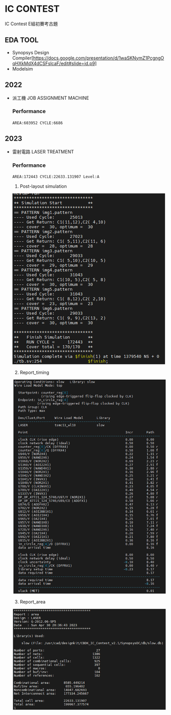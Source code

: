 # IC CONTEST
IC Contest E組初賽考古題
## EDA TOOL 
- Synopsys Design Compiler[https://docs.google.com/presentation/d/1waSKNymZ1PcgngOqHXkMdX4dCSFslcaF/edit#slide=id.p9]
- Modelsim

## 2022
- 派工機 JOB ASSIGNMENT MACHINE
   ### Performance
   `AREA:603952
    CYCLE:6686`

## 2023
- 雷射電路 LASER TREATMENT
   ### Performance
   `AREA:172443
    CYCLE:22633.131907
    Level:A`
    
    1. Post-layout simulation
   
    ![Alt Text](https://github.com/Sam1215Lee/IC-CONTEST/blob/main/2023/Result/image%20(1).png)
    
    2. Report_timing
    
    ![Alt Text](https://github.com/Sam1215Lee/IC-CONTEST/blob/main/2023/Result/image%20(2).png)
    
    3. Report_area
    
    ![Alt Text](https://github.com/Sam1215Lee/IC-CONTEST/blob/main/2023/Result/image%20(3).png)
